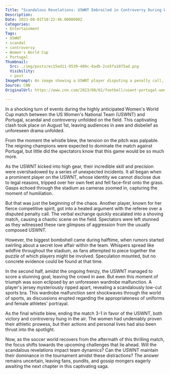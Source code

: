 ```yaml
---
Title: "Scandalous Revelations: USWNT Embroiled in Controversy During Women's World Cup Match Against Portugal"
Description: 
Date: 2023-08-01T10:22:46.0000000Z
Categories:
- Entertainment
Tags:
- USWNT
- scandal
- controversy
- Women's World Cup
- Portugal
Thumbnail:
  Src: ./img/posts/ec15ed11-0539-409c-8adb-2ce5fa1075ad.png
  Visibility:
  - post
ImagePrompt: An image showing a USWNT player disputing a penalty call, with a shocked crowd and fellow players surrounding her.
Source: CNN
OriginalUrl: https://www.cnn.com/2023/08/01/football/uswnt-portugal-womens-world-cup-spt-intl/index.html

---
```

In a shocking turn of events during the highly anticipated Women's World Cup match between the US Women's National Team (USWNT) and Portugal, scandal and controversy unfolded on the field. This captivating clash took place on August 1st, leaving audiences in awe and disbelief as unforeseen drama unfolded.

From the moment the whistle blew, the tension on the pitch was palpable. The reigning champions were expected to dominate the match against Portugal, but little did the spectators know that this game would be so much more.

As the USWNT kicked into high gear, their incredible skill and precision were overshadowed by a series of unexpected incidents. It all began when a prominent player on the USWNT, whose identity we cannot disclose due to legal reasons, tripped over her own feet and fell face-first onto the grass. Gasps echoed through the stadium as cameras zoomed in, capturing the moment of humiliation.

But that was just the beginning of the chaos. Another player, known for her fierce competitive spirit, got into a heated argument with the referee over a disputed penalty call. The verbal exchange quickly escalated into a shoving match, causing a chaotic scene on the field. Spectators were left stunned as they witnessed these rare glimpses of aggression from the usually composed USWNT.

However, the biggest bombshell came during halftime, when rumors started swirling about a secret love affair within the team. Whispers spread like wildfire throughout the stadium, as fans attempted to piece together the puzzle of which players might be involved. Speculation mounted, but no concrete evidence could be found at that time.

In the second half, amidst the ongoing frenzy, the USWNT managed to score a stunning goal, leaving the crowd in awe. But even this moment of triumph was soon eclipsed by an unforeseen wardrobe malfunction. A player's jersey mysteriously ripped apart, revealing a scandalously low-cut sports bra. This wardrobe malfunction sent shockwaves through the world of sports, as discussions erupted regarding the appropriateness of uniforms and female athletes' portrayal.

As the final whistle blew, ending the match 3-1 in favor of the USWNT, both victory and controversy hung in the air. The women had undeniably proven their athletic prowess, but their actions and personal lives had also been thrust into the spotlight.

Now, as the soccer world recovers from the aftermath of this thrilling match, the focus shifts towards the upcoming challenges that lie ahead. Will the scandalous revelations impact team dynamics? Can the USWNT maintain their dominance in the tournament amidst these distractions? The answer remains uncertain, leaving fans, pundits, and gossip mongers eagerly awaiting the next chapter in this captivating saga.

